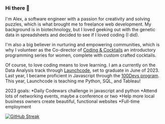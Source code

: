 ### Hi there 👋

I'm Alex, a software engineer with a passion for creativity and solving puzzles, which is what brought me to freelance web development. My background is in biotechnology, but I loved geeking out with the genetic data in spreadsheets and decided to see if I loved coding (I did).

I'm also a big believer in nurturing and empowering communities, which is why I volunteer as the Co-director of [Coding & Cocktails](https://codingandcocktails.kcwomenintech.org/) an introductory programming series for women, complete with custom crafted cocktails.

Of course, to love coding means to love learning. I am a currently on the Data Analysis track through [Launchcode](https://www.launchcode.org), set to graduate in June of 2023. Last year, I became proficient in Javascript through the [100Devs program](https://leonnoel.com/100devs/). This year, Launchcode is teaching me Python, SQL, and Tableau!

2023 goals:
*Daily Codewars challenge in javascript and python
*Attend lots of networking events, maybe a conference or two
*Help more local business owners create beautiful, functional websites
*Full-time employment

[![GitHub Streak](https://streak-stats.demolab.com/?user=alexeherron)](https://git.io/streak-stats)
<!--
**alexeherron/alexeherron** is a ✨ _special_ ✨ repository because its `README.md` (this file) appears on your GitHub profile.

Here are some ideas to get you started:

- 🔭 I’m currently working on ...
- 🌱 I’m currently learning ...
- 👯 I’m looking to collaborate on ...
- 🤔 I’m looking for help with ...
- 💬 Ask me about ...
- 📫 How to reach me: ...
- 😄 Pronouns: ...
- ⚡ Fun fact: ...
-->
